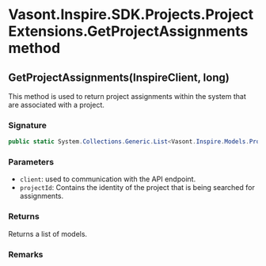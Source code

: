 # Vasont.Inspire.SDK.Projects.ProjectExtensions.GetProjectAssignments method
## GetProjectAssignments(InspireClient, long)
This method is used to return project assignments within the system that are associated with a project.

### Signature
```csharp
public static System.Collections.Generic.List<Vasont.Inspire.Models.Projects.ProjectAssignmentModel> GetProjectAssignments(InspireClient client, long projectId)
```
### Parameters
- `client`: used to communication with the API endpoint.
- `projectId`: Contains the identity of the project that is being searched for assignments.

### Returns
Returns a list of  models.
### Remarks

